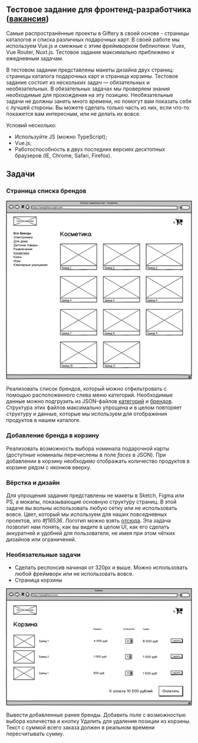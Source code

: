 ## Тестовое задание для фронтенд-разработчика ([вакансия](https://moikrug.ru/vacancies/1000037094))

Самые распространённые проекты в Giftery в своей основе - страницы каталогов и списка различных подарочных карт. В своей работе мы используем Vue.js и смежные с этим фреймворком библиотеки: Vuex, Vue Router, Nuxt.js. Тестовое задание максимально приближено к ежедневным задачам.

В тестовом задании представлены макеты дизайна двух страниц: страницы каталога подарочных карт и страница корзины. Тестовое задание состоит из нескольких задач — обязательных и необязательных. В обязательных задачах мы проверяем знания необходимые для прохождения на эту позицию.
Необязательные задачи не должны занять много времени, но помогут вам показать себя с лучшей стороны. Вы можете сделать только часть из них, если что-то покажется вам интересным, или не делать их вовсе.

Условий несколько:
- Используйте JS (можно TypeScript);
- Vue.js;
- Работоспособность в двух последних версиях десктопных браузеров (IE, Chrome, Safari, Firefox).

## Задачи
### Страница списка брендов

![](catalog.png?raw=true "")

Реализовать список брендов, который можно отфильтровать с помощью расположенного слева меню категорий. Необходимые данные можно подгрузить из JSON-файлов [категорий](./categories.json) и [брендов](./brands.json).
Структура этих файлов максимально упрощена и в целом повторяет структуру и данные, которые мы используем для отображения продуктов в нашем каталоге.

### Добавление бренда в корзину
Реализовать возможность выбора номинала подарочной карты (доступные номиналы перечислены в поле *faces* в JSON). При добавлении в корзину необходимо отображать количество продуктов в корзине рядом с иконков вверху.

### Вёрстка и дизайн
Для упрощения задания представлены не макеты в Sketch, Figma или PS, а мокапы, показывающие основную структуру страниц. В этой задаче вы вольны использовать любую сетку или не использовать вовсе.
Цвет, который мы используем для наших повседневных проектов, это *#f16536*. Логотип можно взять [отсюда](https://www.giftery.ru/img/catalog/logo.svg). Эта задача позволит нам понять, как вы видите в целом UI, как его сделать аккуратней и удобней для пользователя, не имея при этом чётких дизайнов или ограничений.

### Необязательные задачи
* Сделать респонсив начиная от 320px и выше. Можно использовать любой фреймворк или не использовать вовсе.
* Страница корзины

![](cart.png?raw=true "")

Вывести добавленные ранее бренды. Добавить поле с возможностью выбора количества и кнопку Удалить для удаления позиции из корзины. Текст с суммой всего заказа должен в реальном времени пересчитывать сумму.
